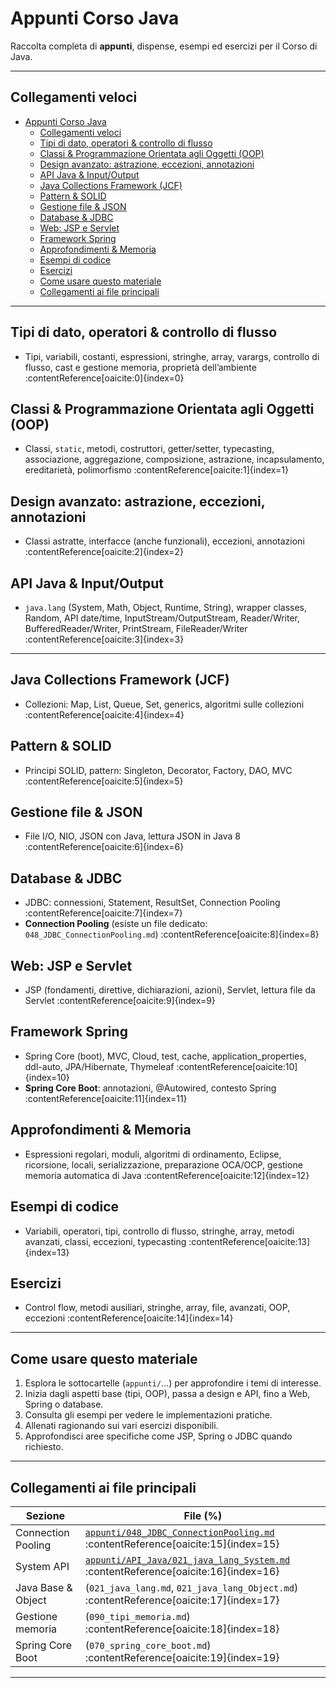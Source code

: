 # Appunti Corso Java

Raccolta completa di **appunti**, dispense, esempi ed esercizi per il Corso di Java.

---

##  Collegamenti veloci

- [Appunti Corso Java](#appunti-corso-java)
  - [Collegamenti veloci](#collegamenti-veloci)
  - [Tipi di dato, operatori \& controllo di flusso](#tipi-di-dato-operatori--controllo-di-flusso)
  - [Classi \& Programmazione Orientata agli Oggetti (OOP)](#classi--programmazione-orientata-agli-oggetti-oop)
  - [Design avanzato: astrazione, eccezioni, annotazioni](#design-avanzato-astrazione-eccezioni-annotazioni)
  - [API Java \& Input/Output](#api-java--inputoutput)
  - [Java Collections Framework (JCF)](#java-collections-framework-jcf)
  - [Pattern \& SOLID](#pattern--solid)
  - [Gestione file \& JSON](#gestione-file--json)
  - [Database \& JDBC](#database--jdbc)
  - [Web: JSP e Servlet](#web-jsp-e-servlet)
  - [Framework Spring](#framework-spring)
  - [Approfondimenti \& Memoria](#approfondimenti--memoria)
  - [Esempi di codice](#esempi-di-codice)
  - [Esercizi](#esercizi)
  - [Come usare questo materiale](#come-usare-questo-materiale)
  - [Collegamenti ai file principali](#collegamenti-ai-file-principali)

---

## Tipi di dato, operatori & controllo di flusso
- Tipi, variabili, costanti, espressioni, stringhe, array, varargs, controllo di flusso, cast e gestione memoria, proprietà dell’ambiente :contentReference[oaicite:0]{index=0}

## Classi & Programmazione Orientata agli Oggetti (OOP)
- Classi, `static`, metodi, costruttori, getter/setter, typecasting, associazione, aggregazione, composizione, astrazione, incapsulamento, ereditarietà, polimorfismo :contentReference[oaicite:1]{index=1}

## Design avanzato: astrazione, eccezioni, annotazioni
- Classi astratte, interfacce (anche funzionali), eccezioni, annotazioni :contentReference[oaicite:2]{index=2}

## API Java & Input/Output
- `java.lang` (System, Math, Object, Runtime, String), wrapper classes, Random, API date/time, InputStream/OutputStream, Reader/Writer, BufferedReader/Writer, PrintStream, FileReader/Writer :contentReference[oaicite:3]{index=3}

---

## Java Collections Framework (JCF)
- Collezioni: Map, List, Queue, Set, generics, algoritmi sulle collezioni :contentReference[oaicite:4]{index=4}

## Pattern & SOLID
- Principi SOLID, pattern: Singleton, Decorator, Factory, DAO, MVC :contentReference[oaicite:5]{index=5}

## Gestione file & JSON
- File I/O, NIO, JSON con Java, lettura JSON in Java 8 :contentReference[oaicite:6]{index=6}

## Database & JDBC
- JDBC: connessioni, Statement, ResultSet, Connection Pooling :contentReference[oaicite:7]{index=7}  
- **Connection Pooling** (esiste un file dedicato: `048_JDBC_ConnectionPooling.md`) :contentReference[oaicite:8]{index=8}

## Web: JSP e Servlet
- JSP (fondamenti, direttive, dichiarazioni, azioni), Servlet, lettura file da Servlet :contentReference[oaicite:9]{index=9}

## Framework Spring
- Spring Core (boot), MVC, Cloud, test, cache, application_properties, ddl-auto, JPA/Hibernate, Thymeleaf :contentReference[oaicite:10]{index=10}  
- **Spring Core Boot**: annotazioni, @Autowired, contesto Spring :contentReference[oaicite:11]{index=11}

## Approfondimenti & Memoria
- Espressioni regolari, moduli, algoritmi di ordinamento, Eclipse, ricorsione, locali, serializzazione, preparazione OCA/OCP, gestione memoria automatica di Java :contentReference[oaicite:12]{index=12}

## Esempi di codice
- Variabili, operatori, tipi, controllo di flusso, stringhe, array, metodi avanzati, classi, eccezioni, typecasting :contentReference[oaicite:13]{index=13}

## Esercizi
- Control flow, metodi ausiliari, stringhe, array, file, avanzati, OOP, eccezioni :contentReference[oaicite:14]{index=14}

---

## Come usare questo materiale

1. Esplora le sottocartelle (`appunti/`…) per approfondire i temi di interesse.  
2. Inizia dagli aspetti base (tipi, OOP), passa a design e API, fino a Web, Spring o database.  
3. Consulta gli esempi per vedere le implementazioni pratiche.  
4. Allenati ragionando sui vari esercizi disponibili.  
5. Approfondisci aree specifiche come JSP, Spring o JDBC quando richiesto.

---

## Collegamenti ai file principali

| Sezione | File (%) |
|---------|----------|
| Connection Pooling | [`appunti/048_JDBC_ConnectionPooling.md`](https://github.com/maboglia/CorsoJava/blob/master/appunti/048_JDBC_ConnectionPooling.md) :contentReference[oaicite:15]{index=15} |
| System API | [`appunti/API_Java/021_java_lang_System.md`](https://github.com/maboglia/CorsoJava/blob/master/appunti/API_Java/021_java_lang_System.md) :contentReference[oaicite:16]{index=16} |
| Java Base & Object | (`021_java_lang.md`, `021_java_lang_Object.md`) :contentReference[oaicite:17]{index=17} |
| Gestione memoria | (`090_tipi_memoria.md`) :contentReference[oaicite:18]{index=18} |
| Spring Core Boot | (`070_spring_core_boot.md`) :contentReference[oaicite:19]{index=19} |

---

